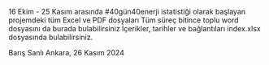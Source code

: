16 Ekim - 25 Kasım arasında #40gün40enerji istatistiği olarak başlayan projemdeki tüm Excel ve PDF dosyaları
Tüm süreç bitince toplu word dosyasını da burada bulabilirsiniz
İçerikler, tarihler ve bağlantıları index.xlsx dosyasında bulabilirsiniz.


Barış Sanlı
Ankara, 26 Kasım 2024
